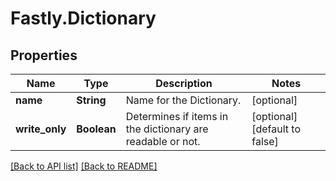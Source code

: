 # Fastly.Dictionary

## Properties

Name | Type | Description | Notes
------------ | ------------- | ------------- | -------------
**name** | **String** | Name for the Dictionary. | [optional] 
**write_only** | **Boolean** | Determines if items in the dictionary are readable or not. | [optional] [default to false]



[[Back to API list]](../../README.md#endpoints) [[Back to README]](../../README.md)
